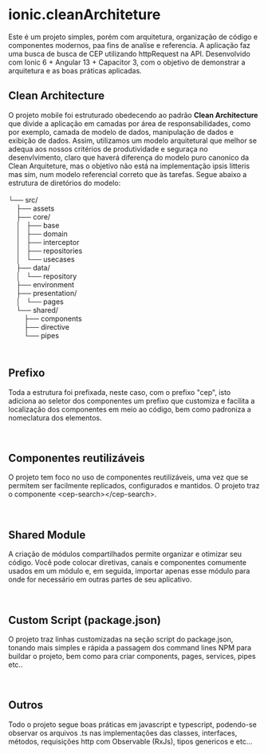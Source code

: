 # ionic.cleanArchiteture
Este é um projeto simples, porém com arquitetura, organização de código e componentes modernos, paa fins de analíse e referencia. A aplicação faz uma busca de busca de CEP utilizando httpRequest na API. Desenvolvido com Ionic 6 + Angular 13 + Capacitor 3, com o objetivo de demonstrar a arquitetura e as boas práticas aplicadas.

<h2>Clean Architecture</h2>

<p>O projeto mobile&nbsp;foi estruturado obedecendo ao padr&atilde;o <strong>Clean Architecture</strong> que divide a aplica&ccedil;&atilde;o em camadas por &aacute;rea de responsabilidades, como por exemplo,&nbsp;camada de modelo de dados, manipula&ccedil;&atilde;o de dados e exibi&ccedil;&atilde;o de dados. Assim, utilizamos um modelo arquitetural que melhor se adequa aos nossos crit&eacute;rios de produtividade e segura&ccedil;a no desenvlvimento, claro que haver&aacute; diferen&ccedil;a do modelo puro canonico da Clean Arquiteture, mas o objetivo n&atilde;o est&aacute; na implementa&ccedil;&atilde;o ipsis litteris mas sim, num modelo referencial correto que &agrave;s tarefas. Segue abaixo a estrutura de diret&oacute;rios do modelo:<br />
<br />
└── src/<br />
&nbsp; &nbsp; ├── assets<br />
&nbsp; &nbsp; ├── core/<br />
&nbsp; &nbsp; │ &nbsp; ├── base<br />
&nbsp; &nbsp; │ &nbsp; ├── domain<br />
&nbsp; &nbsp; │ &nbsp; ├── interceptor<br />
&nbsp; &nbsp; │ &nbsp; ├── repositories<br />
&nbsp; &nbsp; │ &nbsp; └── usecases<br />
&nbsp; &nbsp; ├── data/<br />
&nbsp; &nbsp; │ &nbsp; └── repository<br />
&nbsp; &nbsp; ├── environment<br />
&nbsp; &nbsp; ├── presentation/<br />
&nbsp; &nbsp; │ &nbsp; └── pages<br />
&nbsp; &nbsp; └── shared/<br />
&nbsp; &nbsp; &nbsp; &nbsp; ├── components<br />
&nbsp; &nbsp; &nbsp; &nbsp; ├── directive<br />
&nbsp; &nbsp; &nbsp; &nbsp; └── pipes</p>

<h2><br />
Prefixo</h2>

<p>Toda a estrutura foi prefixada, neste caso, com o prefixo &quot;cep&quot;, isto adiciona ao seletor dos componentes um prefixo que customiza e facilita a localiza&ccedil;&atilde;o dos componentes em meio ao c&oacute;digo, bem como padroniza a nomeclatura dos elementos.</p>

<p>&nbsp;</p>

<h2>Componentes reutiliz&aacute;veis</h2>

<p>O projeto tem foco no&nbsp;uso de componentes reutiliz&aacute;veis, uma vez que se permitem ser facilmente&nbsp;replicados, configurados e mantidos. O projeto traz o componente &lt;cep-search&gt;&lt;/cep-search&gt;.</p>

<p>&nbsp;</p>

<h2>Shared Module</h2>

<p>A cria&ccedil;&atilde;o de m&oacute;dulos compartilhados permite organizar e otimizar seu c&oacute;digo. Voc&ecirc; pode colocar diretivas, canais e componentes comumente usados ​​em um m&oacute;dulo e, em seguida, importar apenas esse m&oacute;dulo para onde for necess&aacute;rio em outras partes de seu aplicativo.</p>

<p>&nbsp;</p>

<h2>Custom Script (package.json)</h2>

<p>O projeto traz linhas customizadas na se&ccedil;&atilde;o script do package.json, tonando mais simples e r&aacute;pida a passagem dos command lines NPM para buildar o projeto, bem como para criar components, pages, services, pipes etc..</p>

<p>&nbsp;</p>

<h2>Outros</h2>

<p>Todo o projeto segue boas pr&aacute;ticas em javascript e typescript, podendo-se observar os arquivos .ts nas implementa&ccedil;&otilde;es das&nbsp;classes, interfaces, m&eacute;todos, requisi&ccedil;&otilde;es http com Observable (RxJs), tipos genericos e etc...</p>
